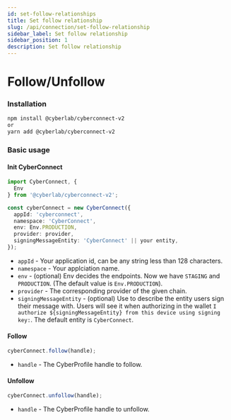 ```yaml
---
id: set-follow-relationships
title: Set follow relationship
slug: /api/connection/set-follow-relationship
sidebar_label: Set follow relationship
sidebar_position: 1
description: Set follow relationship
---
```


# Follow/Unfollow

### Installation

```sh
npm install @cyberlab/cyberconnect-v2
or
yarn add @cyberlab/cyberconnect-v2
```

### Basic usage

#### Init CyberConnect

```ts
import CyberConnect, {
  Env
} from '@cyberlab/cyberconnect-v2';

const cyberConnect = new CyberConnect({
  appId: 'cyberconnect',
  namespace: 'CyberConnect',
  env: Env.PRODUCTION,
  provider: provider,
  signingMessageEntity: 'CyberConnect' || your entity,
});
```

- `appId` - Your application id, can be any string less than 128 characters.
- `namespace` - Your applciation name.
- `env` - (optional) Env decides the endpoints. Now we have `STAGING` and `PRODUCTION`. (The default value is `Env.PRODUCTION`).
- `provider` - The corresponding provider of the given chain.
- `signingMessageEntity` - (optional) Use to describe the entity users sign their message with. Users will see it when authorizing in the wallet `I authorize ${signingMessageEntity} from this device using signing key:`. The default entity is `CyberConnect`.

#### Follow

```ts
cyberConnect.follow(handle);
```

- `handle` - The CyberProfile handle to follow.

#### Unfollow

```ts
cyberConnect.unfollow(handle);
```

- `handle` - The CyberProfile handle to unfollow.
